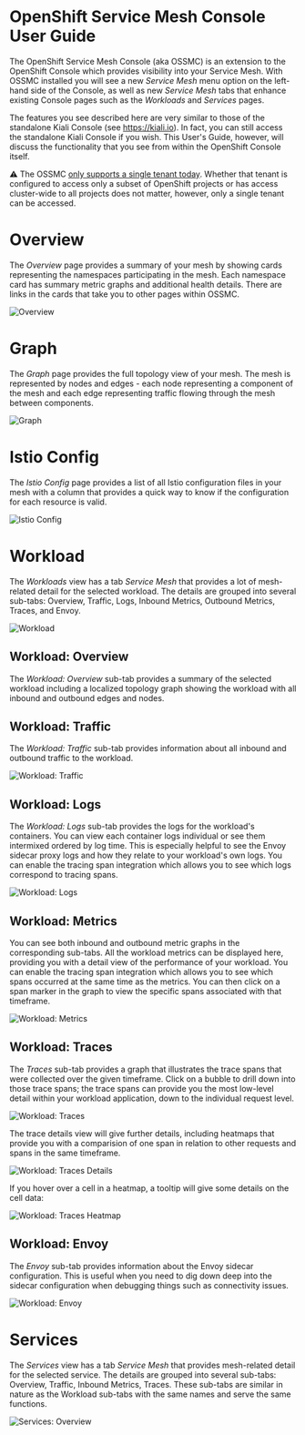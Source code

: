 # OpenShift Service Mesh Console User Guide

The OpenShift Service Mesh Console (aka OSSMC) is an extension to the OpenShift Console which provides visibility into your Service Mesh. With OSSMC installed you will see a new _Service Mesh_ menu option on the left-hand side of the Console, as well as new _Service Mesh_ tabs that enhance existing Console pages such as the _Workloads_ and _Services_ pages.

The features you see described here are very similar to those of the standalone Kiali Console (see https://kiali.io). In fact, you can still access the standalone Kiali Console if you wish. This User's Guide, however, will discuss the functionality that you see from within the OpenShift Console itself.

:warning: The OSSMC [only supports a single tenant today](https://github.com/kiali/openshift-servicemesh-plugin/issues/28). Whether that tenant is configured to access only a subset of OpenShift projects or has access cluster-wide to all projects does not matter, however, only a single tenant can be accessed.

# Overview

The _Overview_ page provides a summary of your mesh by showing cards representing the namespaces participating in the mesh. Each namespace card has summary metric graphs and additional health details. There are links in the cards that take you to other pages within OSSMC.

![Overview](20-overview.png)

# Graph

The _Graph_ page provides the full topology view of your mesh. The mesh is represented by nodes and edges - each node representing a component of the mesh and each edge representing traffic flowing through the mesh between components.

![Graph](21-graph.png)

# Istio Config

The _Istio Config_ page provides a list of all Istio configuration files in your mesh with a column that provides a quick way to know if the configuration for each resource is valid.

![Istio Config](22-istioconfig.png)

# Workload

The _Workloads_ view has a tab _Service Mesh_ that provides a lot of mesh-related detail for the selected workload. The details are grouped into several sub-tabs: Overview, Traffic, Logs, Inbound Metrics, Outbound Metrics, Traces, and Envoy.

![Workload](23-workload.png)

## Workload: Overview

The _Workload: Overview_ sub-tab provides a summary of the selected workload including a localized topology graph showing the workload with all inbound and outbound edges and nodes.

## Workload: Traffic

The _Workload: Traffic_ sub-tab provides information about all inbound and outbound traffic to the workload.

![Workload: Traffic](24-workload-traffic.png)

## Workload: Logs

The _Workload: Logs_ sub-tab provides the logs for the workload's containers. You can view each container logs individual or see them intermixed ordered by log time. This is especially helpful to see the Envoy sidecar proxy logs and how they relate to your workload's own logs. You can enable the tracing span integration which allows you to see which logs correspond to tracing spans.

![Workload: Logs](25-workload-logs.png)

## Workload: Metrics

You can see both inbound and outbound metric graphs in the corresponding sub-tabs. All the workload metrics can be displayed here, providing you with a detail view of the performance of your workload. You can enable the tracing span integration which allows you to see which spans occurred at the same time as the metrics. You can then click on a span marker in the graph to view the specific spans associated with that timeframe.

![Workload: Metrics](26-workload-metrics.png)

## Workload: Traces

The _Traces_ sub-tab provides a graph that illustrates the trace spans that were collected over the given timeframe. Click on a bubble to drill down into those trace spans; the trace spans can provide you the most low-level detail within your workload application, down to the individual request level.

![Workload: Traces](27-workload-traces.png)

The trace details view will give further details, including heatmaps that provide you with a comparision of one span in relation to other requests and spans in the same timeframe.

![Workload: Traces Details](28-workload-traces-details.png)

If you hover over a cell in a heatmap, a tooltip will give some details on the cell data:

![Workload: Traces Heatmap](29-workload-traces-heatmap.png)

## Workload: Envoy

The _Envoy_ sub-tab provides information about the Envoy sidecar configuration. This is useful when you need to dig down deep into the sidecar configuration when debugging things such as connectivity issues.

![Workload: Envoy](30-workload-envoy.png)

# Services

The _Services_ view has a tab _Service Mesh_ that provides mesh-related detail for the selected service. The details are grouped into several sub-tabs: Overview, Traffic, Inbound Metrics, Traces. These sub-tabs are similar in nature as the Workload sub-tabs with the same names and serve the same functions.

![Services: Overview](31-services-overview.png)

